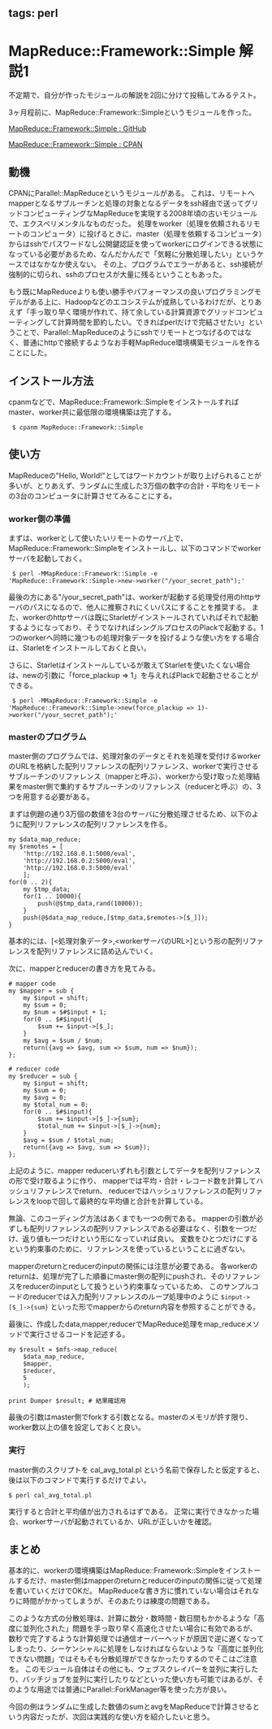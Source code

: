 tags: perl
---
# MapReduce::Framework::Simple 解説1

不定期で、自分が作ったモジュールの解説を2回に分けて投稿してみるテスト。

3ヶ月程前に、MapReduce::Framework::Simpleというモジュールを作った。

[MapReduce::Framework::Simple : GitHub](https://github.com/adokoy001/MapReduce-Framework-Simple)

[MapReduce::Framework::Simple : CPAN](https://metacpan.org/pod/MapReduce::Framework::Simple)

## 動機

CPANにParallel::MapReduceというモジュールがある。
これは、リモートへmapperとなるサブルーチンと処理の対象となるデータをssh経由で送ってグリッドコンピューティングなMapReduceを実現する2008年頃の古いモジュールで、エクスペリメンタルなものだった。
処理をworker（処理を依頼されるリモートのコンピュータ）に投げるときに、master（処理を依頼するコンピュータ）からはsshでパスワードなし公開鍵認証を使ってworkerにログインできる状態になっている必要があるため、なんだかんだで「気軽に分散処理したい」というケースではなかなか使えない。
その上、プログラムでエラーがあると、ssh接続が強制的に切られ、sshのプロセスが大量に残るということもあった。

もう既にMapReduceよりも使い勝手やパフォーマンスの良いプログラミングモデルがある上に、Hadoopなどのエコシステムが成熟しているわけだが、とりあえず「手っ取り早く環境が作れて、持て余している計算資源でグリッドコンピューティングして計算時間を節約したい。できればperlだけで完結させたい」ということで、Parallel::MapReduceのようにsshでリモートとつなげるのではなく、普通にhttpで接続するようなお手軽MapReduce環境構築モジュールを作ることにした。

## インストール方法

cpanmなどで、MapReduce::Framework::Simpleをインストールすればmaster、worker共に最低限の環境構築は完了する。

```
 $ cpanm MapReduce::Framework::Simple
```

## 使い方

MapReduceの"Hello, World!"としてはワードカウントが取り上げられることが多いが、とりあえず、ランダムに生成した3万個の数字の合計・平均をリモートの3台のコンピュータに計算させてみることにする。

### worker側の準備

まずは、workerとして使いたいリモートのサーバ上で、MapReduce::Framework::Simpleをインストールし、以下のコマンドでworkerサーバを起動しておく。

```
 $ perl -MMapReduce::Framework::Simple -e 'MapReduce::Framework::Simple->new->worker("/your_secret_path");'
```

最後の方にある"/your_secret_path"は、workerが起動する処理受付用のhttpサーバのパスになるので、他人に推察されにくいパスにすることを推奨する。
また、workerのhttpサーバは既にStarletがインストールされていればそれで起動するようになっており、そうでなければシングルプロセスのPlackで起動する。1つのworkerへ同時に幾つもの処理対象データを投げるような使い方をする場合は、Starletをインストールしておくと良い。


さらに、Starletはインストールしているが敢えてStarletを使いたくない場合は、newの引数に「force_plackup => 1」を与えればPlackで起動させることができる。

```
 $ perl -MMapReduce::Framework::Simple -e 'MapReduce::Framework::Simple->new(force_plackup => 1)->worker("/your_secret_path");'
```

### masterのプログラム

master側のプログラムでは、処理対象のデータとそれを処理を受付けるworkerのURLを格納した配列リファレンスの配列リファレンス、workerで実行させるサブルーチンのリファレンス（mapperと呼ぶ）、workerから受け取った処理結果をmaster側で集約するサブルーチンのリファレンス（reducerと呼ぶ）の、3つを用意する必要がある。

まずは例題の通り3万個の数値を3台のサーバに分散処理させるため、以下のように配列リファレンスの配列リファレンスを作る。

    my $data_map_reduce;
	my $remotes = [
	    'http://192.168.0.1:5000/eval',
		'http://192.168.0.2:5000/eval',
		'http://192.168.0.3:5000/eval'
		];
    for(0 .. 2){
        my $tmp_data;
        for(1 .. 10000){
            push(@$tmp_data,rand(10000));
        }
        push(@$data_map_reduce,[$tmp_data,$remotes->[$_]]);
    }

基本的には、[<処理対象データ>,<workerサーバのURL>]という形の配列リファレンスを配列リファレンスに詰め込んでいく。

次に、mapperとreducerの書き方を見てみる。

    # mapper code
    my $mapper = sub {
        my $input = shift;
        my $sum = 0;
        my $num = $#$input + 1;
        for(0 .. $#$input){
            $sum += $input->[$_];
        }
        my $avg = $sum / $num;
        return({avg => $avg, sum => $sum, num => $num});
    };

    # reducer code
    my $reducer = sub {
        my $input = shift;
        my $sum = 0;
        my $avg = 0;
        my $total_num = 0;
        for(0 .. $#$input){
            $sum += $input->[$_]->{sum};
            $total_num += $input->[$_]->{num};
        }
        $avg = $sum / $total_num;
        return({avg => $avg, sum => $sum});
    };

上記のように、mapper reducerいずれも引数としてデータを配列リファレンスの形で受け取るように作り、
mapperでは平均・合計・レコード数を計算してハッシュリファレンスでreturn、
reducerではハッシュリファレンスの配列リファレンスをloopで回して最終的な平均値と合計を計算している。

無論、このコーディング方法はあくまでも一つの例である。
mapperの引数が必ずしも配列リファレンスの配列リファレンスである必要はなく、引数を一つだけ、返り値も一つだけという形になっていれば良い。
変数をひとつだけにするという約束事のために、リファレンスを使っているということに過ぎない。

mapperのreturnとreducerのinputの関係には注意が必要である。
各workerのreturnは、処理が完了した順番にmaster側の配列にpushされ、そのリファレンスをreducerのinputとして扱うという約束事なっているため、
このサンプルコードのreducerでは入力配列リファレンスのループ処理中のように `$input->[$_]->{sum}` といった形でmapperからのreturn内容を参照することができる。

最後に、作成したdata,mapper,reducerでMapReduce処理をmap_reduceメソッドで実行させるコードを記述する。

    my $result = $mfs->map_reduce(
	    $data_map_reduce,
		$mapper,
		$reducer,
		5
		);
	
	print Dumper $result; # 結果確認用

最後の引数はmaster側でforkする引数となる。masterのメモリが許す限り、worker数以上の値を設定しておくと良い。

### 実行

master側のスクリプトを cal_avg_total.pl という名前で保存したと仮定すると、後は以下のコマンドで実行するだけでよい。

    $ perl cal_avg_total.pl

実行すると合計と平均値が出力されるはずである。
正常に実行できなかった場合、workerサーバが起動されているか、URLが正しいかを確認。

## まとめ

基本的に、workerの環境構築はMapReduce::Framework::Simpleをインストールするだけ、master側はmapperのreturnとreducerのinputの関係に従って処理を書いていくだけでOKだ。
MapReduceな書き方に慣れていない場合はそれなりに時間がかかってしまうが、そのあたりは練度の問題である。

このような方式の分散処理は、計算に数分・数時間・数日間もかかるような「高度に並列化された」問題を手っ取り早く高速化させたい場合に有効であるが、
数秒で完了するような計算処理では通信オーバーヘッドが原因で逆に遅くなってしまったり、シーケンシャルに処理をしなければならないような「高度に並列化できない問題」ではそもそも分散処理ができなかったりするのでそこはご注意を。
このモジュール自体はその他にも、ウェブスクレイパーを並列に実行したり、バッチジョブを並列に実行したりなどといった使い方も可能ではあるが、そのような用途では普通にParallel::ForkManager等を使った方が良い。

今回の例はランダムに生成した数値のsumとavgをMapReduceで計算させるという内容だったが、次回は実践的な使い方を紹介したいと思う。
